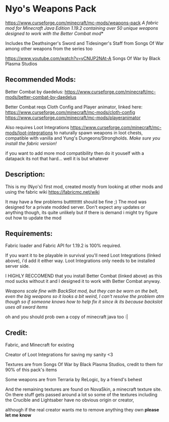 # Nyo's Weapons Pack

https://www.curseforge.com/minecraft/mc-mods/weapons-pack
**A fabric mod for Minecraft Java Edition 1.19.2 containing over 50 unique* weapons designed to work with the Better Combat mod**

Includes the Deathsinger's Sword and Tidesinger's Staff from Songs Of War among other weapons from the series too

https://www.youtube.com/watch?v=yCNUP2NAt-A Songs Of War by Black Plasma Studios


## Recommended Mods:

Better Combat by daedelus:
https://www.curseforge.com/minecraft/mc-mods/better-combat-by-daedelus

Better Combat reqs Cloth Config and Player animator, linked here:
https://www.curseforge.com/minecraft/mc-mods/cloth-config
https://www.curseforge.com/minecraft/mc-mods/playeranimator

Also requires Loot Integrations https://www.curseforge.com/minecraft/mc-mods/loot-integrations
to naturally spawn weapons in loot chests, compatible with vanilla and Yung's Dungeons/Strongholds.
_Make sure you install the fabric version!_

 if you want to add more mod compatibility then do it youself with a datapack its not that hard... well it is but whatever


## Description:

This is my (Nyo's) first mod, created mostly from looking at other mods and using the fabric wiki https://fabricmc.net/wiki

It may have a few problems buttttttttt should be fine ;)
The mod was designed for a private modded server.
Don't expect any updates or anything though, its quite unlikely but if there is demand i might try figure out how to update the mod


## Requirements:

Fabric loader and Fabric API for 1.19.2 is 100% required.

If you want it to be playable in survival you'll need Loot Integrations (linked above), i'd add it either way. 
Loot Integrations only needs to be installed server side.

I HIGHLY RECCOMEND that you install Better Combat (linked above) as this
mod sucks without it and I designed it to work with Better Combat anyway.

_Weapons scale fine with BackSlot mod, but they can be worn on the belt, even the big weapons so it looks a bit weird, I can't resolve the problem atm though 
so if someone knows how to help fix it since ik its because backslot uses all sword items_

oh and you should prob own a copy of minecraft java too :|


## Credit:

Fabric, and Minecraft for existing

Creator of Loot Integrations for saving my sanity <3

Textures are from Songs Of War by Black Plasma Studios, credit to them for 90% of this pack's items

Some weapons are from Terraria by ReLogic, by a friend's behest

And the remaining textures are found on NovaSkin, a minecraft texture site. On there stuff gets passed around a lot
so some of the textures including the Crucible and Lightsaber have no obvious origin or creator, 

although if the real creator wants me to remove anything they own **please let me know**

